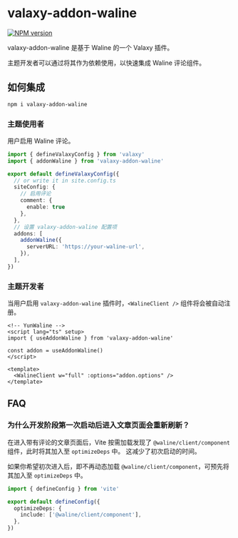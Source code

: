 # valaxy-addon-waline

[![NPM version](https://img.shields.io/npm/v/valaxy-addon-waline?color=0078E7)](https://www.npmjs.com/package/valaxy-addon-waline)

valaxy-addon-waline 是基于 Waline 的一个 Valaxy 插件。

主题开发者可以通过将其作为依赖使用，以快速集成 Waline 评论组件。

## 如何集成

```bash
npm i valaxy-addon-waline
```

### 主题使用者

用户启用 Waline 评论。

```ts
import { defineValaxyConfig } from 'valaxy'
import { addonWaline } from 'valaxy-addon-waline'

export default defineValaxyConfig({
  // or write it in site.config.ts
  siteConfig: {
    // 启用评论
    comment: {
      enable: true
    },
  },
  // 设置 valaxy-addon-waline 配置项
  addons: [
    addonWaline({
      serverURL: 'https://your-waline-url',
    }),
  ],
})
```

### 主题开发者

当用户启用 `valaxy-addon-waline` 插件时，`<WalineClient />` 组件将会被自动注册。

```vue
<!-- YunWaline -->
<script lang="ts" setup>
import { useAddonWaline } from 'valaxy-addon-waline'

const addon = useAddonWaline()
</script>

<template>
  <WalineClient w="full" :options="addon.options" />
</template>
```

## FAQ

### 为什么开发阶段第一次启动后进入文章页面会重新刷新？

在进入带有评论的文章页面后，Vite 按需加载发现了 `@waline/client/component` 组件，此时将其加入至 `optimizeDeps` 中。
这减少了初次启动的时间。

如果你希望初次进入后，即不再动态加载 `@waline/client/component`，可预先将其加入至 `optimizeDeps` 中。

```ts
import { defineConfig } from 'vite'

export default defineConfig({
  optimizeDeps: {
    include: ['@waline/client/component'],
  },
})
```
